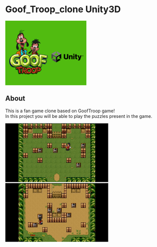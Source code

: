 # Goof_Troop_clone Unity3D

<img src="Assets/Repository_Images/Thumbnail.png" align="center" height="203" width="256">

## About
This is a fan game clone based on GoofTroop game!
<br>
In this project you will be able to play the puzzles present in the game.

<div>
<img src="Assets/Repository_Images/ScreenShots/screenshot_1.png" height="185" width="325">
<img src="Assets/Repository_Images/ScreenShots/screenshot_2.png" height="185" width="325">
</div>


